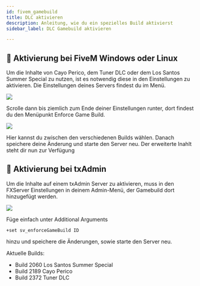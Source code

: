 ```yaml
---
id: fivem_gamebuild
title: DLC aktivieren
description: Anleitung, wie du ein spezielles Build aktivierst
sidebar_label: DLC Gamebuild aktivieren

---
```


## 🔧 Aktivierung bei FiveM Windows oder Linux
Um die Inhalte von Cayo Perico, dem Tuner DLC  oder dem Los Santos Summer Special zu nutzen, ist es notwendig diese in den Einstellungen zu aktivieren.
Die Einstellungen deines Servers findest du im Menü.

![](https://screensaver01.zap-hosting.com/index.php/s/JCdpYxDoc2E3XdD/preview)

Scrolle dann bis ziemlich zum Ende deiner Einstellungen runter, dort findest du den Menüpunkt Enforce Game Build.

![](https://screensaver01.zap-hosting.com/index.php/s/zZsspsbd7TpEA43/preview)

Hier kannst du zwischen den verschiedenen Builds wählen. Danach speichere deine Änderung und starte den Server neu.
Der erweiterte Inahlt steht dir nun zur Verfügung

## 🔧 Aktivierung bei txAdmin
Um die Inhalte auf einem txAdmin Server zu aktivieren, muss in den FXServer Einstellungen in deinem Admin-Menü, der Gamebuild dort hinzugefügt werden.

![](https://screensaver01.zap-hosting.com/index.php/s/z4F6jjfr6CyRWHm/preview)

Füge einfach unter Additional Arguments 

```
+set sv_enforceGameBuild ID
```

hinzu und speichere die Änderungen, sowie starte den Server neu.

Aktuelle Builds:

- Build 2060 Los Santos Summer Special
- Build 2189 Cayo Perico
- Build 2372 Tuner DLC
